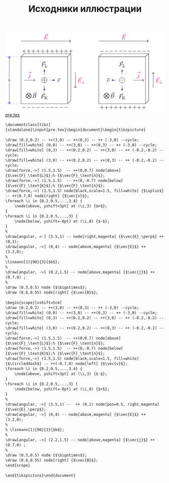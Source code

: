 ﻿---
title: "Исходники иллюстрации"
type: "notpost"
---
<a class="imag2" href="/cook/gallery/tikzpicture_9aaad8a23cff26a8b6be9b6c61d7bdce.tex"><img src="/cook/gallery/tikzpicture_9aaad8a23cff26a8b6be9b6c61d7bdce.pdf.jpg" alt=""></a>
<a href="/cook/gallery/pre">pre.tex</a>
<pre><code class="language-latex">\documentclass[tikz]{standalone}\input{pre.tex}\begin{document}\begin{tikzpicture}

\draw (0.2,0.2) -- ++(3,0) -- ++(0,3) -- ++ (-3,0) --cycle;
\draw[fill=white] (0,0) -- ++(3,0) -- ++(0,3) -- ++ (-3,0) --cycle;
\draw[fill=white] (0,3) -- ++(0.2,0.2) -- ++(3,0) -- ++ (-0.2,-0.2) --cycle;
\draw[fill=white] (3,0) -- ++(0.2,0.2) -- ++(0,3) -- ++ (-0.2,-0.2) --cycle;
\draw[force,->] (1.5,1.5)  -- ++(0,0.7) node[above] {$\vec{F}_\text{L}$};% {$\vec{F}_\text{л}$};
\draw[force,->] (1.5,1.5)  -- ++(0,-0.7) node[below] {$\vec{F}_\text{K}$};% {$\vec{F}_\text{л}$};
\draw[force,->] (1.5,1.5) node[black,scale=1.5, fill=white] {$\oplus$} -- ++(0.7,0) node[right] {$\vec{v}$};
\foreach \i in {0.2,0.5,...,3.4} {
	\node[above, yshift=3pt] at (\i,3) {$+$};
}
\foreach \i in {0.2,0.5,...,3} {
	\node[below, yshift=-0pt] at (\i,0) {$-$};
}
%
\draw[angular, <-] (3.5,1) -- node[right,magenta] {$\vec{E}_\perp$} ++ (0,1);
\draw[angular, ->] (0,4) -- node[above,magenta] {$\vec{E}$} ++ (3.2,0);
%
\lineann[1]{90}{3}{$b$};
%
\draw[angular, ->] (0.2,1.5) -- node[above,magenta] {$\vec{j}$} ++(0.7,0) ;
%
\draw (0.5,0.5) node {$\bigotimes$};
\draw (0.6,0.55) node[right] {$\vec{B}$};

\begin{scope}[xshift=5cm]
\draw (0.2,0.2) -- ++(3,0) -- ++(0,3) -- ++ (-3,0) --cycle;
\draw[fill=white] (0,0) -- ++(3,0) -- ++(0,3) -- ++ (-3,0) --cycle;
\draw[fill=white] (0,3) -- ++(0.2,0.2) -- ++(3,0) -- ++ (-0.2,-0.2) --cycle;
\draw[fill=white] (3,0) -- ++(0.2,0.2) -- ++(0,3) -- ++ (-0.2,-0.2) --cycle;
\draw[force,->] (1.5,1.5)  -- ++(0,0.7) node[above] {$\vec{F}_\text{L}$};% {$\vec{F}_\text{л}$};
\draw[force,->] (1.5,1.5)  -- ++(0,-0.7) node[below] {$\vec{F}_\text{K}$};% {$\vec{F}_\text{л}$};
\draw[force,->] (1.5,1.5) node[black,scale=1.5, fill=white] {$\circleddash$} -- ++(-0.7,0) node[left] {$\vec{v}$};
\foreach \i in {0.2,0.5,...,3.4} {
	\node[above, yshift=3pt] at (\i,3) {$-$};
}
\foreach \i in {0.2,0.5,...,3} {
	\node[below, yshift=-0pt] at (\i,0) {$+$};
}
%
\draw[angular, ->] (3.5,1) --  ++ (0,1) node[pos=0.5, right,magenta] {$\vec{E}_\perp$};
\draw[angular, ->] (0,4) -- node[above,magenta] {$\vec{E}$} ++ (3.2,0);
%
% \lineann[1]{90}{3}{$b$};
%
\draw[angular, ->] (2.2,1.5) -- node[above,magenta] {$\vec{j}$} ++(0.7,0) ;
%
\draw (0.5,0.5) node {$\bigotimes$};
\draw (0.6,0.55) node[right] {$\vec{B}$};	
\end{scope}

\end{tikzpicture}\end{document}</code></pre>